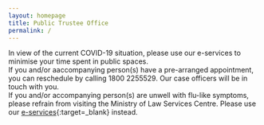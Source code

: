 ```yaml
---
layout: homepage
title: Public Trustee Office
permalink: /
---
```

<!-- Type your notification here - the notification bar will not appear if this is empty. For other changes, refer to _data/homepage.yml to edit the homepage -->
In view of the current COVID-19 situation, please use our e-services to minimise your time spent in public spaces. <br>If you and/or aaccompanying person(s) have a pre-arranged appointment, you can reschedule by calling 1800 2255529. Our case officers will be in touch with you.<br>If you and/or accompanying person(s) are unwell with flu-like symptoms, please refrain from visiting the Ministry of Law Services Centre. Please use our [e-services](https://www.mlaw.gov.sg/e-services){:target=_blank} instead.
